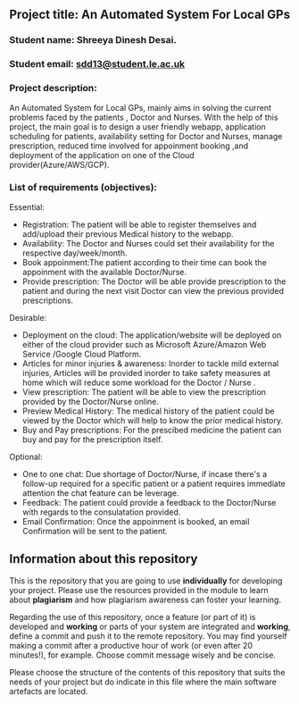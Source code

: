 [comment]: # "You may find the following markdown cheat sheet useful: https://www.markdownguide.org/cheat-sheet/. You may also consider using an online Markdown editor such as StackEdit or makeareadme."

## Project title: An Automated System For Local GPs

### Student name: Shreeya Dinesh Desai.

### Student email: sdd13@student.le.ac.uk

### Project description:

An Automated System for Local GPs, mainly aims in solving the current problems faced by the patients , Doctor and Nurses. With the help of this project, the main goal
is to design a user friendly webapp, application scheduling for patients, availability setting for Doctor and Nurses, manage prescription, reduced time involved for appoinment booking ,and deployment of the application on one of the Cloud provider(Azure/AWS/GCP).

### List of requirements (objectives):

[comment]: # "You can add as many additional bullet points as necessary by adding an additional hyphon symbol '-' at the end of each list"

Essential:

- Registration: The patient will be able to register themselves and add/upload their previous Medical history to the webapp.
- Availability: The Doctor and Nurses could set their availability for the respective day/week/month.
- Book appoinment:The patient according to their time can book the appoinment with the available Doctor/Nurse.
- Provide prescription: The Doctor will be able provide prescription to the patient and during the next visit Doctor can view the previous provided prescriptions.

Desirable:

- Deployment on the cloud: The application/website will be deployed on either of the cloud provider such as Microsoft Azure/Amazon Web Service /Google Cloud Platform.
- Articles for minor injuries & awareness: Inorder to tackle mild external injuries, Articles will be provided inorder to take safety measures at home which will reduce some workload for the Doctor / Nurse .
- View prescription: The patient will be able to view the prescription provided by the Doctor/Nurse online.
- Preview Medical History: The medical history of the patient could be viewed by the Doctor which will help to know the prior medical history.
- Buy and Pay prescriptions: For the prescibed medicine the patient can buy and pay for the prescription itself.

Optional:

- One to one chat: Due shortage of Doctor/Nurse, if incase there's a follow-up required for a specific patient or a patient requires immediate attention the chat feature can be leverage.
- Feedback: The patient could provide a feedback to the Doctor/Nurse with regards to the consulatation provided.
- Email Confirmation: Once the appoinment is booked, an email Confirmation will be sent to the patient.

## Information about this repository

This is the repository that you are going to use **individually** for developing your project. Please use the resources provided in the module to learn about **plagiarism** and how plagiarism awareness can foster your learning.

Regarding the use of this repository, once a feature (or part of it) is developed and **working** or parts of your system are integrated and **working**, define a commit and push it to the remote repository. You may find yourself making a commit after a productive hour of work (or even after 20 minutes!), for example. Choose commit message wisely and be concise.

Please choose the structure of the contents of this repository that suits the needs of your project but do indicate in this file where the main software artefacts are located.
